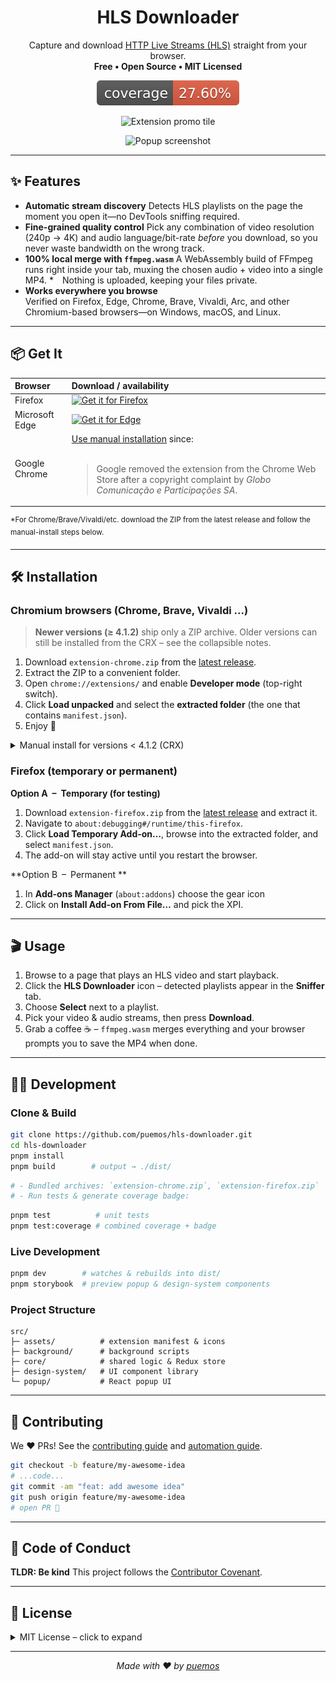 <!-- markdownlint-disable MD041 -->
<h1 align="center">HLS Downloader</h1>

<p align="center">
  Capture and download <a href="https://en.wikipedia.org/wiki/HTTP_Live_Streaming">HTTP Live Streams (HLS)</a> straight from your browser.<br>
  <strong>Free&nbsp;•&nbsp;Open&nbsp;Source&nbsp;•&nbsp;MIT Licensed</strong>
</p>

<p align="center">
  <img alt="Test Coverage" src="./coverage-badge.svg">
</p>

<p align="center">
  <img alt="Extension promo tile" src="./store-assets/png/Small-Promo-Tile.png?raw=true" height="150">
</p>

<p align="center">
  <img alt="Popup screenshot" src="store-assets/jpg/sceenshot-1.jpg?raw=true" height="350">
</p>

---

## ✨ Features

* **Automatic stream discovery**
  Detects HLS playlists on the page the moment you open it—no DevTools sniffing required.
* **Fine-grained quality control**
  Pick any combination of video resolution (240p → 4K) and audio language/bit-rate *before* you download, so you never waste bandwidth on the wrong track.
* **100% local merge with `ffmpeg.wasm`**
  A WebAssembly build of FFmpeg runs right inside your tab, muxing the chosen audio + video into a single MP4.
  * Nothing is uploaded, keeping your files private.
* **Works everywhere you browse**  
  Verified on Firefox, Edge, Chrome, Brave, Vivaldi, Arc, and other Chromium-based browsers—on Windows, macOS, and Linux.

---

## 📦 Get It

| Browser | Download / availability |
| :-- | :-- |
| Firefox | [<img src="https://blog.mozilla.org/addons/files/2015/11/get-the-addon.png" height="50" alt="Get it for Firefox">](https://addons.mozilla.org/en-US/firefox/addon/hls-downloader/) |
| Microsoft Edge | [<img src="https://developer.microsoft.com/store/badges/images/English_get-it-from-MS.png" height="50" alt="Get it for Edge">](https://microsoftedge.microsoft.com/addons/detail/hls-downloader/ldehhnlpcedapncohebgmghanffggffc) |
| Google Chrome | [Use manual installation](#installation) since: <br><br> <blockquote>Google removed the extension from the Chrome Web Store after a copyright complaint by <em>Globo Comunicação e Participações SA</em>.</blockquote> |


<sup>\*For Chrome/Brave/Vivaldi/etc. download the ZIP from the latest release and follow the manual-install steps below.</sup>

---

## 🛠️ Installation

### Chromium browsers (Chrome, Brave, Vivaldi …)

> **Newer versions (≥ 4.1.2)** ship only a ZIP archive.
> Older versions can still be installed from the CRX – see the collapsible notes.

1. Download `extension-chrome.zip` from the [latest release](https://github.com/puemos/hls-downloader/releases).
2. Extract the ZIP to a convenient folder.
3. Open `chrome://extensions/` and enable **Developer mode** (top-right switch).
4. Click **Load unpacked** and select the **extracted folder** (the one that contains `manifest.json`).
5. Enjoy 🎉

<details>
<summary>Manual install for versions < 4.1.2 (CRX)</summary>

1. Grab `hls-downloader.crx` from the corresponding legacy release.
2. Open `chrome://extensions/`, enable **Developer mode**.
3. Drag-and-drop the CRX onto the extensions page.
4. Confirm any prompts.

</details>

### Firefox (temporary or permanent)

**Option A – Temporary (for testing)**

1. Download `extension-firefox.zip` from the [latest release](https://github.com/puemos/hls-downloader/releases) and extract it.
2. Navigate to `about:debugging#/runtime/this-firefox`.
3. Click **Load Temporary Add-on…**, browse into the extracted folder, and select `manifest.json`.
4. The add-on will stay active until you restart the browser.

**Option B – Permanent **

1. In **Add-ons Manager** (`about:addons`) choose the gear icon
2. Click on **Install Add-on From File…** and pick the XPI.

---

## 🎬 Usage

1. Browse to a page that plays an HLS video and start playback.
2. Click the **HLS Downloader** icon – detected playlists appear in the **Sniffer** tab.
3. Choose **Select** next to a playlist.
4. Pick your video & audio streams, then press **Download**.
5. Grab a coffee ☕ – `ffmpeg.wasm` merges everything and your browser prompts you to save the MP4 when done.

---

## 🧑‍💻 Development

### Clone & Build

```bash
git clone https://github.com/puemos/hls-downloader.git
cd hls-downloader
pnpm install
pnpm build        # output → ./dist/
```

```bash
# - Bundled archives: `extension-chrome.zip`, `extension-firefox.zip`
# - Run tests & generate coverage badge:
```

```bash
pnpm test          # unit tests
pnpm test:coverage # combined coverage + badge
```

### Live Development

```bash
pnpm dev        # watches & rebuilds into dist/
pnpm storybook  # preview popup & design-system components
```

### Project Structure

```text
src/
├─ assets/          # extension manifest & icons
├─ background/      # background scripts
├─ core/            # shared logic & Redux store
├─ design-system/   # UI component library
└─ popup/           # React popup UI
```

---

## 🤝 Contributing

We ♥ PRs! See the [contributing guide](./CONTRIBUTING.md) and [automation guide](./AGENTS.md).

```bash
git checkout -b feature/my-awesome-idea
# ...code...
git commit -am "feat: add awesome idea"
git push origin feature/my-awesome-idea
# open PR 🎉
```

---

## 📜 Code of Conduct

**TLDR: Be kind**
This project follows the [Contributor Covenant](./CODE_OF_CONDUCT.md).

---

## 📝 License

<details>
<summary>MIT License – click to expand</summary>

```text
The MIT License (MIT)

Copyright (c) 2025 Shy Alter

More: https://github.com/puemos/hls-downloader/blob/master/LICENSE
```

</details>

---

<p align="center">
  <em>Made with ♥ by <a href="https://github.com/puemos">puemos</a></em>
</p>
